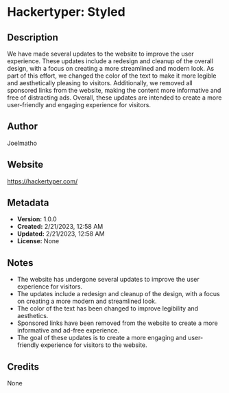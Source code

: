# Hackertyper: Styled

## Description
We have made several updates to the website to improve the user experience. These updates include a redesign and cleanup of the overall design, with a focus on creating a more streamlined and modern look. As part of this effort, we changed the color of the text to make it more legible and aesthetically pleasing to visitors. Additionally, we removed all sponsored links from the website, making the content more informative and free of distracting ads. Overall, these updates are intended to create a more user-friendly and engaging experience for visitors.

## Author
Joelmatho

## Website
https://hackertyper.com/

## Metadata
- **Version:** 1.0.0
- **Created:** 2/21/2023, 12:58 AM
- **Updated:** 2/21/2023, 12:58 AM
- **License:** None

## Notes
- The website has undergone several updates to improve the user experience for visitors.
- The updates include a redesign and cleanup of the design, with a focus on creating a more modern and streamlined look.
- The color of the text has been changed to improve legibility and aesthetics.
- Sponsored links have been removed from the website to create a more informative and ad-free experience.
- The goal of these updates is to create a more engaging and user-friendly experience for visitors to the website.

## Credits
None